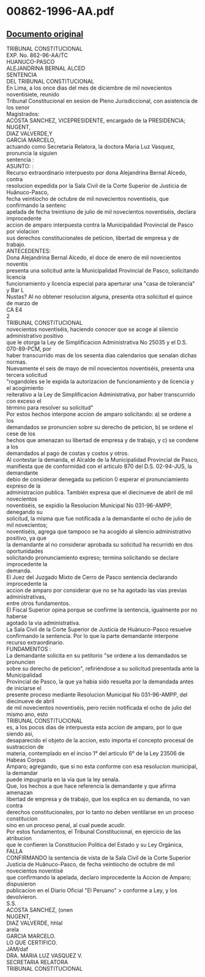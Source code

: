 
00862-1996-AA.pdf
=================
  
[Documento original](https://tc.gob.pe/jurisprudencia/1998/00862-1996-AA.pdf)  
---  
TRIBUNAL CONSTITUCIONAL  
EXP. No. 862-96-AA/TC  
HUANUCO-PASCO  
ALEJANDRINA BERNAL ALCED  
SENTENCIA  
DEL TRIBUNAL CONSTITUCIONAL  
En Lima, a los once dias del mes de diciembre de mil novecientos noventisiete, reunido  
Tribunal Constitucional en sesion de Pleno Jurisdiccional, con asistencia de los senor  
Magistrados:  
ACOSTA SANCHEZ, VICEPRESIDENTE, encargado de la PRESIDENCIA;  
NUGENT,  
DIAZ VALVERDE,Y  
GARCIA MARCELO,  
actuando como Secretaria Relatora, la doctora Maria Luz Vasquez, pronuncia la siguien  
sentencia :  
ASUNTO: :  
Recurso extraordinario interpuesto por dona Alejandrina Bernal Alcedo, contra  
resolucion expedida por la Sala Civil de la Corte Superior de Justicia de Huânuco-Pasco,  
fecha veintiocho de octubre de mil novecientos noventiséis, que confirmando la sentenc  
apelada de fecha treintiuno de julio de mil novecientos noventiséis, declara improcedente  
accion de amparo interpuesta contra la Municipalidad Provincial de Pasco por violacion  
sus derechos constitucionales de peticion, libertad de empresa y de trabajo.  
ANTECEDENTES:  
Dona Alejandrina Bernal Alcedo, el doce de enero de mil novecientos noventis  
presenta una solicitud ante la Municipalidad Provincial de Pasco, solicitando licencia  
funcionamiento y licencia especial para aperturar una "casa de tolerancia" y Bar L  
Nustas? Al no obtener resolucion alguna, presenta otra solicitud el quince de marzo de  
CA E4  
2  
TRIBUNAL CONSTITUCIONAL  
novecientos noventiséis, haciendo conocer que se acoge al silencio administrativo positivo  
que le otorga la Ley de Simplificacion Administrativa No 25035 y el D.S. 070-89-PCM, por  
haber transcurrido mas de los sesenta dias calendarios que senalan dichas normas.  
Nuevamente el seis de mayo de mil novecientos noventiséis, presenta una tercera solicitud  
"rogandoles se le expida la autorizacion de funcionamiento y de licencia y el acogimiento  
reiterativo a la Ley de Simplificacion Administrativa, por haber transcurrido con exceso el  
término para resolver su solicitud"  
Por estos hechos interpone accion de amparo solicitando: a) se ordene a los  
demandados se pronuncien sobre su derecho de peticion, b) se ordene el cese de los  
hechos que amenazan su libertad de empresa y de trabajo, y c) se condene a los  
demandados al pago de costas y costos y otros.  
Al contestar la demanda, el Alcalde de la Municipalidad Provincial de Pasco,  
manifiesta que de conformidad con el articulo 870 del D.S. 02-94-JUS, la demandante  
debio de considerar denegada su peticion 0 esperar el pronunciamiento expreso de la  
administracion publica. También expresa que el diecinueve de abril de mil novecientos  
noventiséis, se expidio la Resolucion Municipal No 031-96-AMPP, denegando su  
solicitud, la misma que fue notificada a la demandante el ocho de julio de mil novecientos;  
noventiséis, agrega que tampoco se ha acogido al silencio administrativo positivo, ya que  
la demandante al no considerar aprobada su solicitud ha recurrido en dos oportunidades  
solicitando pronunciamiento expreso; termina solicitando se declare improcedente la  
demanda.  
El Juez del Juzgado Mixto de Cerro de Pasco sentencia declarando improcedente la  
accion de amparo por considerar que no se ha agotado las vias previas administrativas,  
entre otros fundamentos.  
El Fiscal Superior opina porque se confirme la sentencia, igualmente por no haberse  
agotado la via administrativa.  
La Sala Civil de la Corte Superior de Justicia de Huànuco-Pasco resuelve  
confirmando la sentencia. Por lo que la parte demandante interpone recurso extraordinario.  
FUNDAMENTOS :  
La demandante solicita en su petitorio "se ordene a los demandados se pronuncien  
sobre su derecho de peticion", refiriéndose a su solicitud presentada ante la Municipalidad  
Provincial de Pasco, la que ya habia sido resuelta por la demandada antes de iniciarse el  
presente proceso mediante Resolucion Municipal No 031-96-AMPP, del diecinueve de abril  
de mil novecientos noventiséis, pero recién notificada el ocho de julio del mismo ano, esto  
TRIBUNAL CONSTITUCIONAL  
es, a los pocos dias de interpuesta esta accion de amparo, por lo que siendo asi,  
desaparecido el objeto de la accion, esto importa el concepto procesal de sustraccion de  
materia, contemplado en el inciso 1° del articulo 6° de la Ley 23506 de Habeas Corpus  
Amparo; agregando, que si no esta conforme con esa resolucion municipal, la demandar  
puede impugnarla en la via que la ley senala.  
Que, los hechos a que hace referencia la demandante y que afirma amenazan  
libertad de empresa y de trabajo, que los explica en su demanda, no van contra  
derechos constitucionales, por lo tanto no deben ventilarse en un proceso constitucion  
sino en un proceso penal, al cual puede acudir.  
Por estos fundamentos, el Tribunal Constitucional, en ejercicio de las atribucion  
que le confieren la Constitucion Politica del Estado y su Ley Orgànica,  
FALLA  
CONFIRMANDO la sentencia de vista de la Sala Civil de la Corte Superior  
Justicia de Huânuco-Pasco, de fecha veintiocho de octubre de mil novecientos noventisé  
que confirmando la apelada, declaro improcedente la Accion de Amparo; dispusieron  
publicacion en el Diario Oficial "El Peruano" > conforme a Ley, y los devolvieron.  
S.S.  
ACOSTA SANCHEZ, (onen  
NUGENT,  
DIAZ VALVERDE, hhlal  
arela  
GARCIA MARCELO.  
LO QUE CERTIFICO.  
JAM/daf  
DRA. MARIA LUZ VASQUEZ V.  
SECRETARIA RELATORA  
TRIBUNAL CONSTITUCIONAL